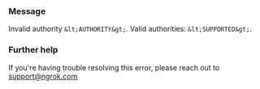 
### Message
Invalid authority `&lt;AUTHORITY&gt;`. Valid authorities: `&lt;SUPPORTED&gt;`.

### Further help
If you're having trouble resolving this error, please reach out to [support@ngrok.com](mailto:support@ngrok.com?subject=Help%20with%20ERR_NGROK_1908)

